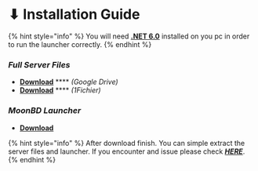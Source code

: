 # ⬇ Installation Guide

{% hint style="info" %}
You will need [**.NET 6.0**](https://dotnet.microsoft.com/en-us/download/dotnet/6.0) installed on you pc in order to run the launcher correctly.
{% endhint %}

### _Full Server Files_

* [**Download**](https://drive.google.com/file/d/11Fc4\_k815pQK0BVRiHmxWImb9OIINPcP/view?usp=share\_link) **** _(Google Drive)_
* [**Download**](https://1fichier.com/?p9urut85qd1ziepk1xnl) **** _(1Fichier)_

### _MoonBD Launcher_

* ****[**Download**](https://cdn.discordapp.com/attachments/923190024466497556/1037886069162643507/MoonBDLauncher.zip)****

{% hint style="info" %}
After download finish. You can simple extract the server files and launcher. If you encounter and issue please check [_**HERE**_](../about/faq/common-errors-and-fixes.md).
{% endhint %}

